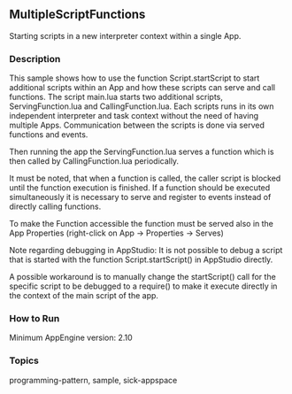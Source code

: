 ## MultipleScriptFunctions

Starting scripts in a new interpreter context within a single App.

### Description

This sample shows how to use the function Script.startScript to start additional scripts within an App and how these scripts can serve and call functions.
The script main.lua starts two additional scripts, ServingFunction.lua and CallingFunction.lua. Each scripts runs in its own independent interpreter and
task context without the need of having multiple Apps. Communication between the scripts is done via served functions and events.

Then running the app the ServingFunction.lua serves a function which is then called by CallingFunction.lua
periodically.

It must be noted, that when a function is called, the caller script is
blocked until the function execution is finished. If a function should be executed
simultaneously  it is necessary to serve and register to events instead of directly
calling functions.

To make the Function accessible the function must be served also
in the App Properties (right-click on App -> Properties -> Serves)

Note regarding debugging in AppStudio:
It is not possible to debug a script that is started with
the function Script.startScript() in AppStudio directly.

A possible workaround is to manually change the startScript() call for the
specific script to be debugged to a require() to make it execute
directly in the context of the main script of the app.

### How to Run

Minimum AppEngine version: 2.10

### Topics

programming-pattern, sample, sick-appspace



